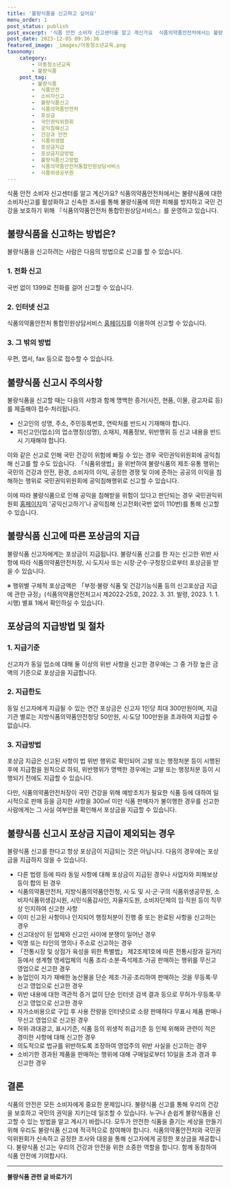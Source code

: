```yaml
---
title: '불량식품을 신고하고 싶어요'
menu_order: 1
post_status: publish
post_excerpt: '식품 안전 소비자 신고센터를 알고 계신가요  식품의약품안전처에서는 불량식품에 대한 소비자신고를 활성화하고 신속한 조사를 통해 불량식품에 의한 피해를 방지하고 국민 건강을 보호하기 위해  식품의약품안전처 통합민원상담서비스 를 운영하고 있습니다.'
post_date: 2023-12-05 09:36:36
featured_image: _images/아동청소년교육.png
taxonomy:
    category:
        - 아동청소년교육
        - 불량식품
    post_tag:
        - 불량식품
        -  식품안전
        -  소비자신고
        -  불량식품신고
        -  식품의약품안전처
        -  포상금
        -  국민권익위원회
        -  공익침해신고
        -  건강과 안전
        -  식품위생법
        -  포상금지급
        -  포상금지급방법
        -  불량식품신고방법
        -  식품의약품안전처통합민원상담서비스
        -  식품위생공무원
---
```




식품 안전 소비자 신고센터를 알고 계신가요? 식품의약품안전처에서는 불량식품에 대한 소비자신고를 활성화하고 신속한 조사를 통해 불량식품에 의한 피해를 방지하고 국민 건강을 보호하기 위해 『식품의약품안전처 통합민원상담서비스』를 운영하고 있습니다.

## 불량식품을 신고하는 방법은?

불량식품을 신고하려는 사람은 다음의 방법으로 신고를 할 수 있습니다.

### 1. 전화 신고

국번 없이 1399로 전화를 걸어 신고할 수 있습니다.

### 2. 인터넷 신고

식품의약품안전처 통합민원상담서비스 [홈페이지](http://www.foodsafetykorea.go.kr/minwon/main.do)를 이용하여 신고할 수 있습니다.

### 3. 그 밖의 방법

우편, 엽서, fax 등으로 접수할 수 있습니다.

## 불량식품 신고시 주의사항

불량식품을 신고할 때는 다음의 사항과 함께 명백한 증거(사진, 현품, 이물, 광고자료 등)를 제출해야 접수·처리됩니다.

- 신고인의 성명, 주소, 주민등록번호, 연락처를 반드시 기재해야 합니다.
- 피신고인(업소)의 업소명칭(성명), 소재지, 제품정보, 위반행위 등 신고 내용을 반드시 기재해야 합니다.

이와 같은 신고로 인해 국민 건강이 위험에 빠질 수 있는 경우 국민권익위원회에 공익침해 신고를 할 수도 있습니다. 「식품위생법」을 위반하여 불량식품의 제조·유통 행위는 국민의 건강과 안전, 환경, 소비자의 이익, 공정한 경쟁 및 이에 준하는 공공의 이익을 침해하는 행위로 국민권익위원회에 공익침해행위로 신고할 수 있습니다.

이에 따라 불량식품으로 인해 공익을 침해받을 위험이 있다고 판단되는 경우 국민권익위원회 [홈페이지](www.acrc.go.kr)의 '공익신고하기'나 공익침해 신고전화(국번 없이 110번)를 통해 신고할 수 있습니다.

## 불량식품 신고에 따른 포상금의 지급

불량식품 신고자에게는 포상금이 지급됩니다. 불량식품 신고를 한 자는 신고한 위반 사항에 따라 식품의약품안전처장, 시·도지사 또는 시장·군수·구청장으로부터 포상금을 받을 수 있습니다.

※ 행위별 구체적 포상금액은 「부정·불량 식품 및 건강기능식품 등의 신고포상금 지급에 관한 규정」(식품의약품안전처고시 제2022-25호, 2022. 3. 31. 발령, 2023. 1. 1. 시행) 별표 1에서 확인하실 수 있습니다.

## 포상금의 지급방법 및 절차

### 1. 지급기준

신고자가 동일 업소에 대해 둘 이상의 위반 사항을 신고한 경우에는 그 중 가장 높은 금액의 기준으로 포상금을 지급합니다.

### 2. 지급한도

동일 신고자에게 지급될 수 있는 연간 포상금은 신고자 1인당 최대 300만원이며, 지급기관 별로는 지방식품의약품안전청당 50만원, 시·도당 100만원을 초과하여 지급할 수 없습니다.

### 3. 지급방법

포상금 지급은 신고된 사항이 법 위반 행위로 확인되어 고발 또는 행정처분 등이 시행된 후에 지급함을 원칙으로 하되, 위반행위가 명백한 경우에는 고발 또는 행정처분 등이 시행되기 전에도 지급할 수 있습니다.

다만, 식품의약품안전처장이 국민 건강을 위해 예방조치가 필요한 식품 등에 대하여 일시적으로 판매 등을 금지한 사항을 300㎡ 미만 식품 판매자가 불이행한 경우를 신고한 사람에게는 그 사실 여부만을 확인해서 포상금을 지급할 수 있습니다.

## 불량식품 신고시 포상금 지급이 제외되는 경우

불량식품 신고를 한다고 항상 포상금이 지급되는 것은 아닙니다. 다음의 경우에는 포상금을 지급하지 않을 수 있습니다.

- 다른 법령 등에 따라 동일 사항에 대해 포상금이 지급된 경우나 사업자와 피해보상 등이 합의 된 경우
- 식품의약품안전처, 지방식품의약품안전청, 시·도 및 시·군·구의 식품위생공무원, 소비자식품위생감시원, 시민식품감사인, 자율지도원, 소비자단체의 임·직원 등이 직무상 인지하여 신고한 사항
- 이미 신고된 사항이나 인지되어 행정처분이 진행 중 또는 완료된 사항을 신고하는 경우
- 신고대상이 된 업체와 신고인 사이에 분쟁이 일어난 경우
- 익명 또는 타인의 명의나 주소로 신고하는 경우
- 「전통시장 및 상점가 육성을 위한 특별법」 제2조제1호에 따른 전통시장과 길거리 등에서 생계형 영세업체의 식품 조리·소분·즉석제조·가공 판매하는 행위를 무신고 영업으로 신고한 경우
- 농업인이 자가 재배한 농산물을 단순 제조·가공·조리하여 판매하는 것을 무등록·무신고 영업으로 신고한 경우
- 위반 내용에 대한 객관적 증거 없이 단순 인터넷 검색 결과 등으로 무허가·무등록·무신고 영업으로 신고한 경우
- 자가소비용으로 구입 후 사용 잔량을 인터넷으로 소량 판매하다 무표시 제품 판매나 무신고 영업으로 신고된 경우
- 허위·과대광고, 표시기준, 식품 등의 위생적 취급기준 등 인체 위해와 관련이 적은 경미한 사항에 대해 신고한 경우
- 의도적으로 법규를 위반하도록 조장하여 영업주의 위반 사실을 신고하는 경우
- 소비기한 경과된 제품을 판매하는 행위에 대해 구매일로부터 10일을 초과 경과 후 신고한 경우

## **결론**

식품의 안전은 모든 소비자에게 중요한 문제입니다. 불량식품 신고를 통해 우리의 건강을 보호하고 국민의 권익을 지키는데 일조할 수 있습니다. 누구나 손쉽게 불량식품을 신고할 수 있는 방법을 알고 계시기 바랍니다. 모두가 안전한 식품을 즐기는 세상을 만들기 위해 우리도 불량식품 신고에 적극적으로 참여해야 합니다. 식품의약품안전처와 국민권익위원회가 신속하고 공정한 조사와 대응을 통해 신고자에게 공정한 포상금을 제공합니다. 불량식품 신고는 우리의 건강과 안전을 위한 소중한 역할을 합니다. 함께 동참하여 식품 안전에 기여합시다.
<!-- wp:separator -->
<hr class="wp-block-separator has-alpha-channel-opacity"/>
<!-- /wp:separator -->

<!-- wp:group {"backgroundColor":"base","layout":{"type":"constrained"}} -->
<div class="wp-block-group has-base-background-color has-background"><!-- wp:paragraph {"align":"center","fontSize":"medium"} -->
<p class="has-text-align-center has-large-font-size"><strong>불량식품 관련 글 바로가기</strong></p>
<!-- /wp:paragraph -->


<!-- wp:latest-posts
{"categories":[{"id":31950,"count":19,"description":"","link":"https://uknowlaw.com/category/%eb%b6%88%eb%9f%89%ec%8b%9d%ed%92%88/","name":"불량식품","slug":"불량식품","taxonomy":"category","parent":0,"meta":[],"_links":{"self":[{"href":"https://uknowlaw.com/wp-json/wp/v2/categories/31950"}],"collection":[{"href":"https://uknowlaw.com/wp-json/wp/v2/categories"}],"about":[{"href":"https://uknowlaw.com/wp-json/wp/v2/taxonomies/category"}],"wp:post_type":[{"href":"https://uknowlaw.com/wp-json/wp/v2/posts?categories=31950"}],"curies":[{"name":"wp","href":"https://api.w.org/{rel}","templated":true}]}}],"postsToShow":100,"excerptLength":28,"postLayout":"grid","columns":2,"featuredImageAlign":"left","featuredImageSizeSlug":"large","fontSize":"small"} /--></div>
<!-- /wp:group -->